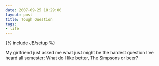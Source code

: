 ```yaml
---
date: 2007-09-25 18:29:00
layout: post
title: Tough Question
tags:
- life
---
```

{% include JB/setup %}

My girlfriend just asked me what just might be the hardest question I've heard all semester;
What do I like better, The Simpsons or beer?
